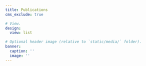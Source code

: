 ```yaml
---
title: Publications
cms_exclude: true

# View.
design:
  view: list

# Optional header image (relative to `static/media/` folder).
banner:
  caption: ''
  image: ''
---
```

